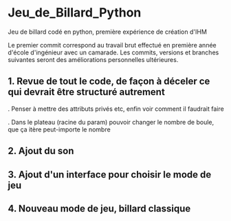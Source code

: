 # Jeu_de_Billard_Python
Jeu de billard codé en python, première expérience de création d'IHM

Le premier commit correspond au travail brut effectué en première année d'école d'ingénieur avec un camarade. 
Les commits, versions et branches suivantes seront des améliorations personnelles ultérieures. 


## 1. Revue de tout le code, de façon à déceler ce qui devrait être structuré autrement

. Penser à mettre des attributs privés etc, enfin voir comment il faudrait faire

. Dans le plateau (racine du param) pouvoir changer le nombre de boule, que ça itère peut-importe le nombre

## 2. Ajout du son 

## 3. Ajout d'un interface pour choisir le mode de jeu

## 4. Nouveau mode de jeu, billard classique